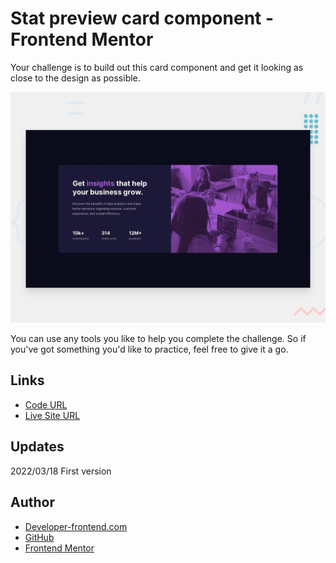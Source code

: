 #  Stat preview card component - Frontend Mentor

Your challenge is to build out this card component and get it looking as close to the design as possible.

![Design preview for the Stats preview card component coding challenge](./_design/desktop-preview.jpg)

You can use any tools you like to help you complete the challenge. So if you've got something you'd like to practice, feel free to give it a go.

## Links

- [Code URL](https://github.com/dirkVerm/frontend-exercises/tree/main/02%20CSS/10%20QR%20code%20component)
- [Live Site URL](https://dirkverm.github.io/frontend-exercises/02%20CSS/10%20QR%20code%20component/)

## Updates
2022/03/18
First version

## Author

- [Developer-frontend.com](https://developer-frontend.com)
- [GitHub](https://github.com/dirkVerm)
- [Frontend Mentor](https://www.frontendmentor.io/profile/dirkVerm)


